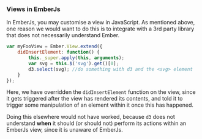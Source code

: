 ### Views in EmberJs

In EmberJs, you may customise a view in JavaScript.
As mentioned above, one reason we would want to do this is to
integrate with a 3rd party library that does not necessarily understand Ember.

```javascript
var myFooView = Ember.View.extend({
    didInsertElement: function() {
        this._super.apply(this, arguments);
        var svg = this.$('svg').get()[0];
        d3.select(svg); //do something with d3 and the <svg> element
    }
});
```
Here, we have overridden the `didInsertElement` function on the view,
since it gets triggered after the view has rendered its contents,
and told it to trigger some manipulation of an element within it
once this has happened.

Doing this elsewhere would not have worked,
because `d3` does not understand **when** it should (or should not) perform its actions within an EmberJs view,
since it is unaware of EmberJs.
